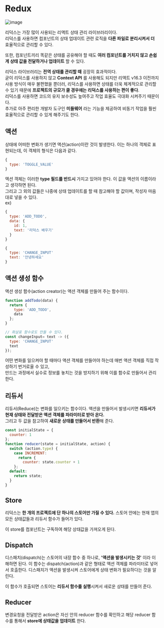 # Redux
![image](https://github.com/min9-530/TIL/assets/104071568/da4f2f56-6ac6-472f-9c46-9d8003e70484)

리덕스는 가장 많이 사용되는 리액트 상태 관리 라이브러리이다.  
리덕스를 사용하면 컴포넌트의 상태 업데이트 관련 로직을 **다른 파일로 분리시켜서 더** 효율적으로 관리할 수 있다.  

또한, 컴포넌트끼리 똑같은 상태를 공유해야 할 때도 **여러 컴포넌트를 거치지 않고 손쉽게 상태 값을 전달하거나 업데이트** 할 수 있다.  

리덕스 라이브러리는 **전역 상태를 관리할 때** 굉장히 효과적이다.  
굳이 리덕스를 사용하지 않고 **Context API** 를 사용해도 되지만 리액트 v16.3 이전까지 사용 방식이 매우 불편했을 뿐더러, 리덕스를 사용하면 상태를 더욱 체계적으로 관리할 수 있기 때문에 **프로젝트의 규모가 클 경우에는 리덕스를 사용하는 편이 좋다**.  
리덕스를 사용하면 코드의 유지 보수성도 높여주고 작업 효율도 극대화 시켜주기 때문이다.  
추가로 아주 편리한 개발자 도구인 **미들웨어** 라는 기능을 제공하여 비동기 작업을 훨씬 효율적으로 관리할 수 있게 해주기도 한다.

## 액션 
상태에 어떠한 변화가 생기면 액션(action)이란 것이 발생한다. 이는 하나의 객체로 표현되는데, 이 객체의 형식은 다음과 같다.  
```js
{
  type: 'TOGGLE_VALUE'
}
```
액션 객체는 이러한 **type 필드를 반드시** 가지고 있어야 한다. 이 값을 액션의 이름이라고 생각하면 된다.  
그리고 그 외의 값들은 나중에 상태 업데이트를 할 때 참고해야 할 값이며, 작성자 마음대로 넣을 수 있다.  
ex)  
```js
{
  type: 'ADD_TODO',
  data: {
    id: 1,
    text: '리덕스 배우기'
  }
}

{
  type: 'CHANGE_INPUT'
  text: '안녕하세요'
}
```

## 액션 생성 함수
액션 생성 함수(action creator)는 액션 객체를 만들어 주는 함수이다.
```js
function addTodo(data) {
  return {
    type: 'ADD_TODO',
    data
  };
}

// 화살표 함수로도 만들 수 있다.
const changeInput= text -> ({
  type: 'CHANGE_INPUT'
  text
});
```
어떤 변화를 일으켜야 할 때마다 액션 객체를 만들어야 하는데 매번 액션 객체를 직접 작성하기 번거로울 수 있고,  
만드는 과정에서 실수로 정보를 놓치는 것을 방지하기 위해 이를 함수로 만들어서 관리한다.

## 리듀서
리듀서(Reduce)는 변화를 일으키는 함수이다. 액션을 만들어서 발생시키면 **리듀서가 현재 상태와 전달받은 액션 객체를 파라미터로 받아 온다.**  
그리고 두 값을 참고하여 **새로운 상태를 만들어서 반환**해 준다.
```js
const initialState = {
  counter: 1
};
function reducer(state = initialState, action) {
  switch (action.type) {
    case INCREMENT:
      return {
        counter: state.counter + 1
    };
  default:
    return state;
  }
}
```

## Store
리덕스는 **한 개의 프로젝트에 단 하나의 스토어만 가질 수 있다.** 스토어 안에는 현재 앱의 모든 상태값들과 리듀서 함수가 들어가 있다.  

이 store를 컴포넌트는 구독하여 해당 상태값을 가져오게 된다.

## Dispatch
디스패치(dispatch)는 스토어의 내장 함수 중 하나로, **'액션을 발생시키는 것'** 이라 이해하면 된다. 
이 함수는 dispatch(action)과 같은 형태로 액션 객체를 파라미터로 넣어서 호출한다. 디스패치가 액션을 발생시켜 스토어에게 상태 변화가 필요하다는 것을 알린다.  

이 함수가 호출되면 스토어는 **리듀서 함수를 실행**시켜서 새로운 상태를 만들어 준다.

## Reducer
변경요청을 전달받은 action은 자신 안의 reducer 함수를 확인하고 해당 reducer 함수를 통해서 **store에 상태값을 업데이트** 한다.
